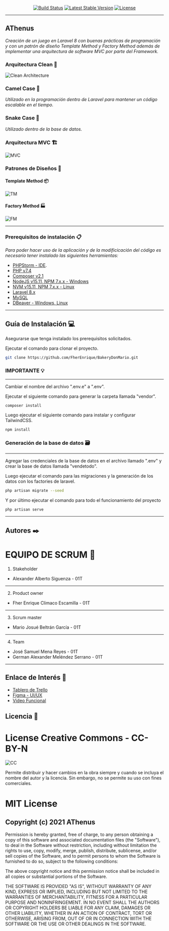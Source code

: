

<p align="center">
<a href="https://travis-ci.org/laravel/framework"><img src="https://travis-ci.org/laravel/framework.svg" alt="Build Status"></a>
<a href="https://packagist.org/packages/laravel/framework"><img src="https://img.shields.io/packagist/v/laravel/framework" alt="Latest Stable Version"></a>
<a href="https://packagist.org/packages/laravel/framework"><img src="https://img.shields.io/packagist/l/laravel/framework" alt="License"></a>
</p>

__________________________________________________________________

## AThenus 

_Creación de un juego en Laravel 8 con buenas prácticas de programación y con un patrón de diseño Template Method y Factory Method además de implementar una arquitectura de software MVC por parte del Framework._


### Arquitectura Clean :hammer:

![Clean Architecture](https://miro.medium.com/max/800/1*0R0r00uF1RyRFxkxo3HVDg.png)

### Camel Case :camel:

_Utilizado en la programación dentro de Laravel para mantener un código escalable en el tiempo._

### Snake Case :snake:

_Utilizado dentro de la base de datos._

### Arquitectura MVC :building_construction:

![MVC](https://miro.medium.com/max/3840/1*W8l3eAbfJRzRLVkipzAMVw.png)

### Patrones de Diseños :art:

#### Template Method :package:

![TM](https://www.researchgate.net/profile/Amnon-Eden/publication/258568562/figure/fig22/AS:669479994404872@1536627877735/11-UML-Class-diagram-of-the-structure-of-the-Template-Method-pattern.ppm)

#### Factory Method :factory:

![FM](https://programmerlib.com/wp-content/uploads/2020/07/factorypattern.png)

___________________________________________________________________

### Prerequisitos de instalación 📋

_Para poder hacer uso de la aplicación y de la modificicación del código es necesario tener instalado las siguientes herramientas:_

- [PHPStorm - IDE](https://www.jetbrains.com/es-es/phpstorm/).
- [PHP v7.4](https://www.php.net/downloads)
- [Composer v2.1](https://getcomposer.org/download/)
- [NodeJS v15.11, NPM 7.x.x - Windows](https://nodejs.org/es/download/)
- [NVM v15.11, NPM 7.x.x - Linux](https://github.com/nvm-sh/nvm)
- [Laravel 8.x](https://laravel.com/docs/8.x/installation)
- [MySQL](https://www.mysql.com/downloads/)
- [DBeaver - Windows, Linux](https://dbeaver.io/)

________________________________________________

## Guía de Instalación 💻

Asegurarse que tenga instalado los prerequisitos solicitados.

Ejecutar el comando para clonar el proyecto.

```bash
git clone https://github.com/FherEnrique/BakeryDonMario.git
```

### IMPORTANTE :bulb:

_____________________________

Cambiar el nombre del archivo ".env.e" a ".env".

Ejecutar el siguiente comando para generar la carpeta llamada "vendor".

```bash
composer install
```

Luego ejecutar el siguiente comando para instalar y configurar TailwindCSS.

```bash
npm install
```
### Generación de la base de datos :card_file_box:

______________________________________________

Agregar las credenciales de la base de datos en el archivo llamado ".env" y crear la base de datos llamada "vendetodo".

Luego ejecutar el comando para las migraciones y la generación de los datos con los factories de laravel.

```bash
php artisan migrate --seed
```

Y por último ejecutar el comando para todo el funcionamiento del proyecto

```bash
php artisan serve
```
___________________________________________________

## Autores ✒️


EQUIPO DE SCRUM :busts_in_silhouette:
=======================================
1. Stakeholder

- Alexander Alberto Siguenza - 01T
----------------------------------------------

2. Product owner

- Fher Enrique Climaco Escamilla - 01T
----------------------------------------------

3. Scrum master

- Mario Josué Beltrán García - 01T
----------------------------------------------

4. Team

- José Samuel Mena Reyes - 01T
- German Alexander Meléndez Serrano - 01T
-----------------------------------------------

## Enlace de Interés :eyes:

- [Tablero de Trello](https://trello.com/b/zl3plzcs/iso-team)
- [Figma - UI/UX](https://www.figma.com/file/ZZVnysgPTLi3GzCMPKAVZm/Proyecto-Athenus-UI-UX?node-id=0%3A1)
- [Video Funcional]()

## Licencia 📄

License Creative Commons - CC-BY-N
==============================

![CC](https://upload.wikimedia.org/wikipedia/commons/thumb/9/99/Cc-by-nc_icon.svg/1200px-Cc-by-nc_icon.svg.png)

Permite distribuir y hacer cambios en la obra siempre y cuando se incluya el nombre del autor y la licencia. Sin embargo, no se permite su uso con fines comerciales.

MIT License
===================

Copyright (c) 2021 AThenus
-------------------------------------------------

Permission is hereby granted, free of charge, to any person obtaining
a copy of this software and associated documentation files (the
"Software"), to deal in the Software without restriction, including
without limitation the rights to use, copy, modify, merge, publish,
distribute, sublicense, and/or sell copies of the Software, and to
permit persons to whom the Software is furnished to do so, subject to
the following conditions:

The above copyright notice and this permission notice shall be
included in all copies or substantial portions of the Software.

THE SOFTWARE IS PROVIDED "AS IS", WITHOUT WARRANTY OF ANY KIND,
EXPRESS OR IMPLIED, INCLUDING BUT NOT LIMITED TO THE WARRANTIES OF
MERCHANTABILITY, FITNESS FOR A PARTICULAR PURPOSE AND
NONINFRINGEMENT. IN NO EVENT SHALL THE AUTHORS OR COPYRIGHT HOLDERS BE
LIABLE FOR ANY CLAIM, DAMAGES OR OTHER LIABILITY, WHETHER IN AN ACTION
OF CONTRACT, TORT OR OTHERWISE, ARISING FROM, OUT OF OR IN CONNECTION
WITH THE SOFTWARE OR THE USE OR OTHER DEALINGS IN THE SOFTWARE.


